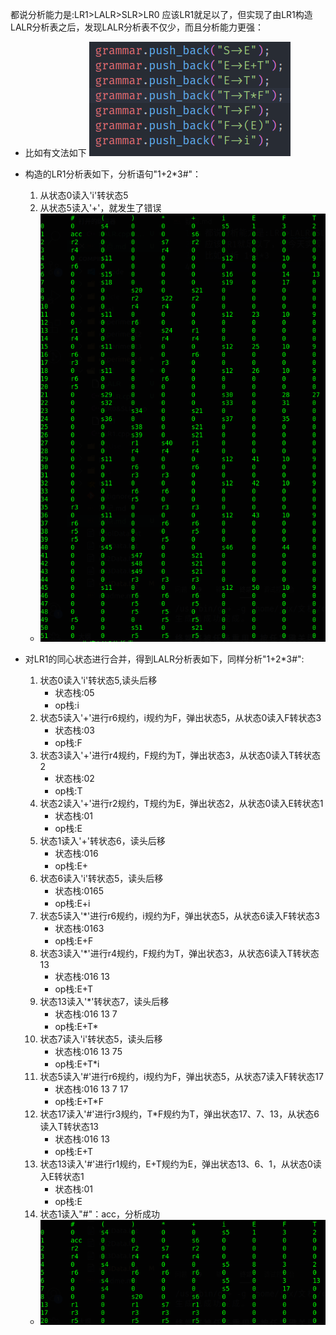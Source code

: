 都说分析能力是:LR1>LALR>SLR>LR0
应该LR1就足以了，但实现了由LR1构造LALR分析表之后，发现LALR分析表不仅少，而且分析能力更强：
* 比如有文法如下
![](./pic/LR1和LALR分析能力的疑问/文法.png)
* 构造的LR1分析表如下，分析语句"1+2*3#"：
  1. 从状态0读入'i'转状态5
  2. 从状态5读入'+'，就发生了错误
  * ![](./pic/LR1和LALR分析能力的疑问/LR1分析表.png)


* 对LR1的同心状态进行合并，得到LALR分析表如下，同样分析"1+2*3#":
  1. 状态0读入'i'转状态5,读头后移
        * 状态栈:05      
        * op栈:i 
  2. 状态5读入'+'进行r6规约，i规约为F，弹出状态5，从状态0读入F转状态3
        * 状态栈:03      
        * op栈:F 
  3. 状态3读入'+'进行r4规约，F规约为T，弹出状态3，从状态0读入T转状态2
        * 状态栈:02      
        * op栈:T 
  4. 状态2读入'+'进行r2规约，T规约为E，弹出状态2，从状态0读入E转状态1
        * 状态栈:01      
        * op栈:E 
  5. 状态1读入'+'转状态6，读头后移
        * 状态栈:016      
        * op栈:E+ 
  6. 状态6读入'i'转状态5，读头后移
        * 状态栈:0165      
        * op栈:E+i 
  7. 状态5读入'*'进行r6规约，i规约为F，弹出状态5，从状态6读入F转状态3
        * 状态栈:0163      
        * op栈:E+F 
  8. 状态3读入'*'进行r4规约，F规约为T，弹出状态3，从状态6读入T转状态13
        * 状态栈:016 $13$      
        * op栈:E+T 
  9.  状态13读入'*'转状态7，读头后移
        * 状态栈:016 $13$ 7      
        * op栈:E+T* 
  10. 状态7读入'i'转状态5，读头后移
        * 状态栈:016 $13$ 75      
        * op栈:E+T*i 
  11. 状态5读入'#'进行r6规约，i规约为F，弹出状态5，从状态7读入F转状态17
        * 状态栈:016 $13$ 7 $17$      
        * op栈:E+T*F 
  12. 状态17读入'#'进行r3规约，T*F规约为T，弹出状态17、7、13，从状态6读入T转状态13
        * 状态栈:016 $13$       
        * op栈:E+T 
  13. 状态13读入'#'进行r1规约，E+T规约为E，弹出状态13、6、1，从状态0读入E转状态1
        * 状态栈:01       
        * op栈:E
  14. 状态1读入"#"：acc，分析成功
  * ![](./pic/LR1和LALR分析能力的疑问/LALR分析表.png)
